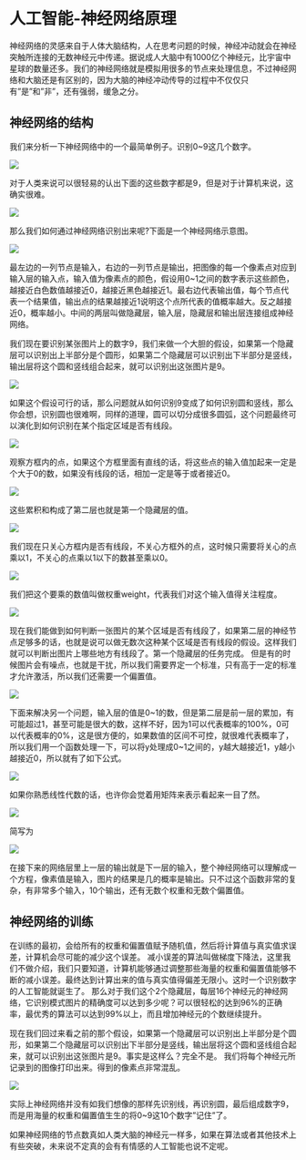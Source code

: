 # 人工智能-神经网络原理

神经网络的灵感来自于人体大脑结构，人在思考问题的时候，神经冲动就会在神经突触所连接的无数神经元中传递。据说成人大脑中有1000亿个神经元，比宇宙中星球的数量还多。我们的神经网络就是模拟用很多的节点来处理信息，不过神经网络和大脑还是有区别的，因为大脑的神经冲动传导的过程中不仅仅只有”是”和”非”，还有强弱，缓急之分。

## 神经网络的结构

我们来分析一下神经网络中的一个最简单例子。识别0\~9这几个数字。

![](../static/img/nn/num.png)

对于人类来说可以很轻易的认出下面的这些数字都是9，但是对于计算机来说，这确实很难。

![](../static/img/nn/numnine.png)

那么我们如何通过神经网络识别出来呢?下面是一个神经网络示意图。

![](../static/img/nn/nn01.png)

最左边的一列节点是输入，右边的一列节点是输出，把图像的每一个像素点对应到输入层的输入点，输入值为像素点的颜色，假设用0\~1之间的数字表示这些颜色，越接近白色数值越接近0，越接近黑色越接近1。最右边代表输出值，每个节点代表一个结果值，输出点的结果越接近1说明这个点所代表的值概率越大。反之越接近0，概率越小。中间的两层叫做隐藏层，输入层，隐藏层和输出层连接组成神经网络。

我们现在要识别某张图片上的数字9，我们来做一个大胆的假设，如果第一个隐藏层可以识别出上半部分是个圆形，如果第二个隐藏层可以识别出下半部分是竖线，输出层将这个圆和竖线组合起来，就可以识别出这张图片是9。

![](../static/img/nn/nn02.png)

如果这个假设可行的话，那么问题就从如何识别9变成了如何识别圆和竖线，那么你会想，识别圆也很难啊，同样的道理，圆可以切分成很多圆弧，这个问题最终可以演化到如何识别在某个指定区域是否有线段。

![](../static/img/nn/nn03.png)

观察方框内的点，如果这个方框里面有直线的话，将这些点的输入值加起来一定是个大于0的数，如果没有线段的话，相加一定是等于或者接近0。

![](../static/img/nn/nn04.png)

这些累积和构成了第二层也就是第一个隐藏层的值。

![](../static/img/nn/nn05.png)

我们现在只关心方框内是否有线段，不关心方框外的点，这时候只需要将关心的点乘以1，不关心的点乘以1以下的数甚至乘以0。

![](../static/img/nn/nn06.png)

我们把这个要乘的数值叫做权重weight，代表我们对这个输入值得关注程度。

![](../static/img/nn/nn07.png)

现在我们能做到如何判断一张图片的某个区域是否有线段了，如果第二层的神经节点足够多的话，也就是说可以做无数次这种某个区域是否有线段的假设。这样我们就可以判断出图片上哪些地方有线段了。第一个隐藏层的任务完成。
但是有的时候图片会有噪点，也就是干扰，所以我们需要界定一个标准，只有高于一定的标准才允许激活，所以我们还需要一个偏置值。

![](../static/img/nn/nn08.png)

下面来解决另一个问题，输入层的值是0\~1的数，但是第二层是前一层的累加，有可能超过1，甚至可能是很大的数，这样不好，因为1可以代表概率的100%，0可以代表概率的0%，这是很方便的，如果数值的区间不可控，就很难代表概率了，所以我们用一个函数处理一下，可以将y处理成0\~1之间的，y越大越接近1，y越小越接近0，所以就有了如下公式。

![](../static/img/nn/nn09.png)

如果你熟悉线性代数的话，也许你会觉着用矩阵来表示看起来一目了然。

![](../static/img/nn/nn10.png)

简写为

![](../static/img/nn/nn11.png)


在接下来的网络层里上一层的输出就是下一层的输入，整个神经网络可以理解成一个方程，像素值是输入，图片的结果是几的概率是输出。只不过这个函数非常的复杂，有非常多个输入，10个输出，还有无数个权重和无数个偏置值。

## 神经网络的训练

在训练的最初，会给所有的权重和偏置值赋予随机值，然后将计算值与真实值求误差，计算机会尽可能的减少这个误差。
减小误差的算法叫做梯度下降法，这里我们不做介绍，我们只要知道，计算机能够通过调整那些海量的权重和偏置值能够不断的减小误差。最终达到计算出来的值与真实值得偏差无限小。这时一个识别数字的人工智能就诞生了。
那么对于我们这个2个隐藏层，每层16个神经元的神经网络，它识别模式图片的精确度可以达到多少呢？可以很轻松的达到96%的正确率，最优秀的算法可以达到99%以上，而且增加神经元的个数继续提升。

现在我们回过来看之前的那个假设，如果第一个隐藏层可以识别出上半部分是个圆形，如果第二个隐藏层可以识别出下半部分是竖线，输出层将这个圆和竖线组合起来，就可以识别出这张图片是9。事实是这样么？完全不是。
我们将每个神经元所记录到的图像打印出来。得到的像素点非常混乱。

![](../static/img/nn/nn12.png)

实际上神经网络并没有如我们想像的那样先识别线，再识别圆，最后组成数字9，而是用海量的权重和偏置值生生的将0\~9这10个数字”记住”了。

如果神经网络的节点数真如人类大脑的神经元一样多，如果在算法或者其他技术上有些突破，未来说不定真的会有有情感的人工智能也说不定呢。
